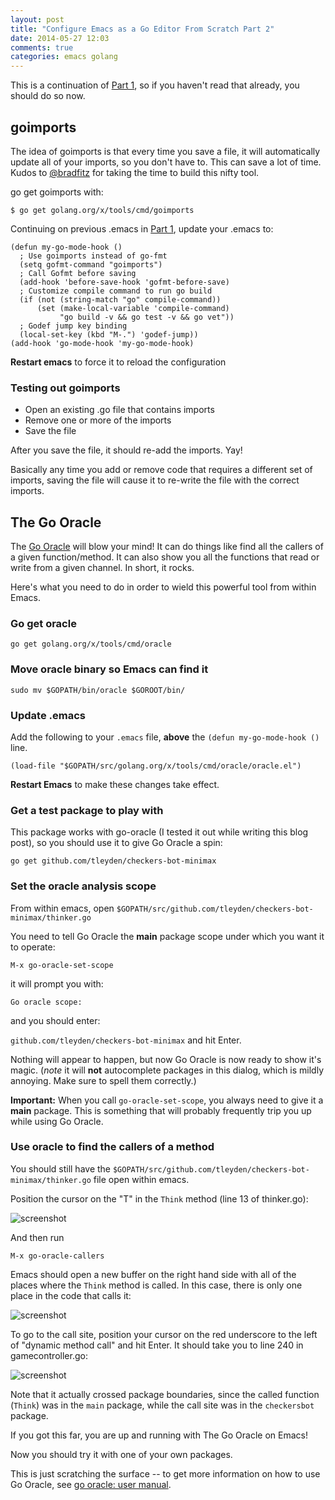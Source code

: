```yaml
---
layout: post
title: "Configure Emacs as a Go Editor From Scratch Part 2"
date: 2014-05-27 12:03
comments: true
categories: emacs golang
---
```



This is a continuation of [Part 1](http://tleyden.github.io/blog/2014/05/22/configure-emacs-as-a-go-editor-from-scratch/), so if you haven't read that already, you should do so now.

## goimports

The idea of goimports is that every time you save a file, it will automatically update all of your imports, so you don't have to.  This can save a lot of time.  Kudos to [@bradfitz](https://twitter.com/bradfitz) for taking the time to build this nifty tool.

go get goimports with:

```
$ go get golang.org/x/tools/cmd/goimports
```

Continuing on previous .emacs in [Part 1](http://tleyden.github.io/blog/2014/05/22/configure-emacs-as-a-go-editor-from-scratch/), update your .emacs to:


```
(defun my-go-mode-hook ()
  ; Use goimports instead of go-fmt
  (setq gofmt-command "goimports")
  ; Call Gofmt before saving
  (add-hook 'before-save-hook 'gofmt-before-save)
  ; Customize compile command to run go build
  (if (not (string-match "go" compile-command))
      (set (make-local-variable 'compile-command)
           "go build -v && go test -v && go vet"))
  ; Godef jump key binding
  (local-set-key (kbd "M-.") 'godef-jump))
(add-hook 'go-mode-hook 'my-go-mode-hook)
```

**Restart emacs** to force it to reload the configuration

### Testing out goimports

* Open an existing .go file that contains imports
* Remove one or more of the imports
* Save the file

After you save the file, it should re-add the imports.  Yay!  

Basically any time you add or remove code that requires a different set of imports, saving the file will cause it to re-write the file with the correct imports.

## The Go Oracle

The [Go Oracle](https://docs.google.com/document/d/1SLk36YRjjMgKqe490mSRzOPYEDe0Y_WQNRv-EiFYUyw/view) will blow your mind!  It can do things like find all the callers of a given function/method.  It can also show you all the functions that read or write from a given channel.  In short, it rocks.

Here's what you need to do in order to wield this powerful tool from within Emacs.

### Go get oracle

```
go get golang.org/x/tools/cmd/oracle
```

### Move oracle binary so Emacs can find it

```
sudo mv $GOPATH/bin/oracle $GOROOT/bin/
```

### Update .emacs

Add the following to your `.emacs` file, **above** the `(defun my-go-mode-hook ()` line.

```
(load-file "$GOPATH/src/golang.org/x/tools/cmd/oracle/oracle.el")
```

**Restart Emacs** to make these changes take effect.

### Get a test package to play with

This package works with go-oracle (I tested it out while writing this blog post), so you should use it to give Go Oracle a spin:

```
go get github.com/tleyden/checkers-bot-minimax
```

### Set the oracle analysis scope

From within emacs, open `$GOPATH/src/github.com/tleyden/checkers-bot-minimax/thinker.go`

You need to tell Go Oracle the **main** package scope under which you want it to operate:

`M-x go-oracle-set-scope`

it will prompt you with:

`Go oracle scope:`

and you should enter:

`github.com/tleyden/checkers-bot-minimax` and hit Enter.

Nothing will appear to happen, but now Go Oracle is now ready to show it's magic.  (*note* it will **not** autocomplete packages in this dialog, which is mildly annoying.  Make sure to spell them correctly.)

**Important:** When you call `go-oracle-set-scope`, you always need to give it a **main** package.  This is something that will probably frequently trip you up while using Go Oracle.

### Use oracle to find the callers of a method

You should still have the `$GOPATH/src/github.com/tleyden/checkers-bot-minimax/thinker.go` file open within emacs.

Position the cursor on the "T" in the `Think` method (line 13 of thinker.go):

![screenshot](http://tleyden-misc.s3.amazonaws.com/blog_images/Emacs_go_oracle_0)

And then run

```
M-x go-oracle-callers
```

Emacs should open a new buffer on the right hand side with all of the places where the `Think` method is called.  In this case, there is only one place in the code that calls it:

![screenshot](http://tleyden-misc.s3.amazonaws.com/blog_images/Emacs_go_oracle)

To go to the call site, position your cursor on the red underscore to the left of "dynamic method call" and hit Enter.  It should take you to line 240 in gamecontroller.go:

![screenshot](http://tleyden-misc.s3.amazonaws.com/blog_images/Emacs_go_oracle2)

Note that it actually crossed package boundaries, since the called function (`Think`) was in the `main` package, while the call site was in the `checkersbot` package.

If you got this far, you are up and running with The Go Oracle on Emacs!  

Now you should try it with one of your own packages.

This is just scratching the surface -- to get more information on how to use Go Oracle, see [go oracle: user manual](https://docs.google.com/document/d/1SLk36YRjjMgKqe490mSRzOPYEDe0Y_WQNRv-EiFYUyw/view).
